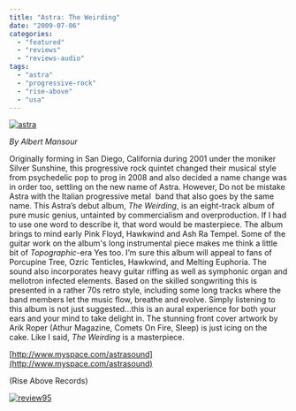 ```yaml
---
title: "Astra: The Weirding"
date: "2009-07-06"
categories: 
  - "featured"
  - "reviews"
  - "reviews-audio"
tags: 
  - "astra"
  - "progressive-rock"
  - "rise-above"
  - "usa"
---
```


[![astra](http://www.hellbound.ca/wp-content/uploads/2009/07/astra-300x289.jpg "astra")](http://www.hellbound.ca/wp-content/uploads/2009/07/astra.jpg)

_By Albert Mansour_

Originally forming in San Diego, California during 2001 under the moniker Silver Sunshine, this progressive rock quintet changed their musical style from psychedelic pop to prog in 2008 and also decided a name change was in order too, settling on the new name of Astra. However, Do not be mistake Astra with the Italian progressive metal  band that also goes by the same name. This Astra’s debut album, _The Weirding_, is an eight-track album of pure music genius, untainted by commercialism and overproduction. If I had to use one word to describe it, that word would be masterpiece. The album brings to mind early Pink Floyd, Hawkwind and Ash Ra Tempel. Some of the guitar work on the album's long instrumental piece makes me think a little bit of _Topographic_\-era Yes too. I’m sure this album will appeal to fans of Porcupine Tree, Ozric Tenticles, Hawkwind, and Melting Euphoria. The sound also incorporates heavy guitar riffing as well as symphonic organ and mellotron infected elements. Based on the skilled songwriting this is presented in a rather 70s retro style, including some long tracks where the band members let the music flow, breathe and evolve. Simply listening to this album is not just suggested…this is an aural experience for both your ears and your mind to take delight in. The stunning front cover artwork by Arik Roper (Athur Magazine, Comets On Fire, Sleep) is just icing on the cake. Like I said, _The Weirding_ is a masterpiece.

[http://www.myspace.com/astrasound](http://www.myspace.com/astrasound)

(Rise Above Records)

[![review95](http://www.hellbound.ca/wp-content/uploads/2009/07/review95.png "review95")](http://www.hellbound.ca/wp-content/uploads/2009/07/review95.png)
